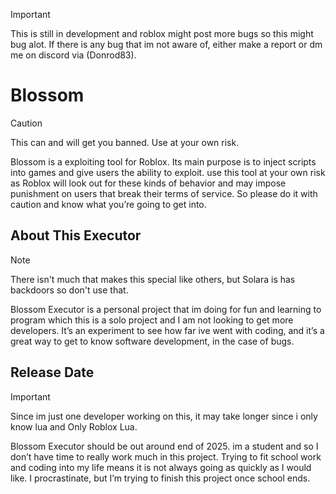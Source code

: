 > [!IMPORTANT]
> This is still in development and roblox might post more bugs so this might bug alot. If there is any bug that im not aware of, either make a report or dm me on discord via (Donrod83).

# Blossom

> [!CAUTION]
> This can and will get you banned. Use at your own risk.

Blossom is a exploiting tool for Roblox. Its main purpose is to inject scripts into games and give users the ability to exploit. use this tool at your own risk as Roblox will look out for these kinds of behavior and may impose punishment on users that break their terms of service. So please do it with caution and know what you’re going to get into.

## About This Executor

> [!NOTE]
> There isn't much that makes this special like others, but Solara is has backdoors so don't use that.

Blossom Executor is a personal project that im doing for fun and learning to program which this is a solo project and I am not looking to get more developers. It’s an experiment to see how far ive went with coding, and it’s a great way to get to know software development, in the case of bugs.

## Release Date

> [!IMPORTANT]
> Since im just one developer working on this, it may take longer since i only know lua and Only Roblox Lua.

Blossom Executor should be out around end of 2025. im a student and so I don’t have time to really work much in this project. Trying to fit school work and coding into my life means it is not always going as quickly as I would like. I procrastinate, but I’m trying to finish this project once school ends.
